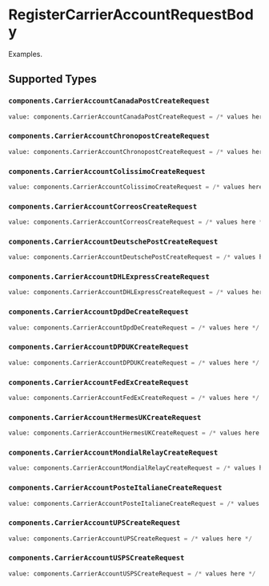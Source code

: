 # RegisterCarrierAccountRequestBody

Examples.


## Supported Types

### `components.CarrierAccountCanadaPostCreateRequest`

```python
value: components.CarrierAccountCanadaPostCreateRequest = /* values here */
```

### `components.CarrierAccountChronopostCreateRequest`

```python
value: components.CarrierAccountChronopostCreateRequest = /* values here */
```

### `components.CarrierAccountColissimoCreateRequest`

```python
value: components.CarrierAccountColissimoCreateRequest = /* values here */
```

### `components.CarrierAccountCorreosCreateRequest`

```python
value: components.CarrierAccountCorreosCreateRequest = /* values here */
```

### `components.CarrierAccountDeutschePostCreateRequest`

```python
value: components.CarrierAccountDeutschePostCreateRequest = /* values here */
```

### `components.CarrierAccountDHLExpressCreateRequest`

```python
value: components.CarrierAccountDHLExpressCreateRequest = /* values here */
```

### `components.CarrierAccountDpdDeCreateRequest`

```python
value: components.CarrierAccountDpdDeCreateRequest = /* values here */
```

### `components.CarrierAccountDPDUKCreateRequest`

```python
value: components.CarrierAccountDPDUKCreateRequest = /* values here */
```

### `components.CarrierAccountFedExCreateRequest`

```python
value: components.CarrierAccountFedExCreateRequest = /* values here */
```

### `components.CarrierAccountHermesUKCreateRequest`

```python
value: components.CarrierAccountHermesUKCreateRequest = /* values here */
```

### `components.CarrierAccountMondialRelayCreateRequest`

```python
value: components.CarrierAccountMondialRelayCreateRequest = /* values here */
```

### `components.CarrierAccountPosteItalianeCreateRequest`

```python
value: components.CarrierAccountPosteItalianeCreateRequest = /* values here */
```

### `components.CarrierAccountUPSCreateRequest`

```python
value: components.CarrierAccountUPSCreateRequest = /* values here */
```

### `components.CarrierAccountUSPSCreateRequest`

```python
value: components.CarrierAccountUSPSCreateRequest = /* values here */
```

